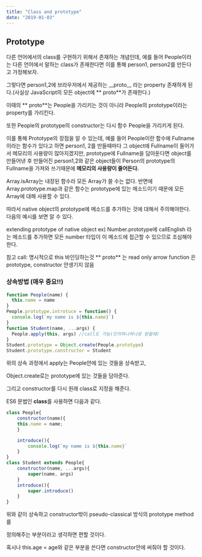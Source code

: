 ```yaml
---
title: "Class and prototype"
date: "2019-01-03"
---
```


## Prototype

다른 언어에서의 class를 구현하기 위해서 존재하는 개념인데, 예를 들어 People이라는 다른 언어에서 말하는 class가 존재한다면 이를 통해 person1, person2를 만든다고 가정해보자.

그렇다면 person1,2에 브라우저에서 제공하는 \_\_proto\_\_ 라는 property 존재하게 된다.(사실상 JavaScript의 모든 object에 ** proto**가 존재한다.)

이때의 ** proto**는 People을 가리키는 것이 아니라 People의 prototype이라는 property를 가리킨다.

또한 People의 prototype의 constructor는 다시 함수 People을 가리키게 된다.

이를 통해 Prototype의 장점을 알 수 있는데, 예를 들어 People이란 함수에 Fullname이라는 함수가 있다고 하면 person1, 2를 만들때마다 그 object에 Fullname이 들어가서 메모리의 사용량이 많아지겠지만, prototype에 Fullname을 담아둔다면 object를 만들어낸 후 만들어진 person1,2와 같은 object들이 Person의 prototype의 Fullname을 가져와 쓰기때문에 **메모리의 사용량이 줄어든다.**

Array.isArray는 내장된 함수라 모든 Array가 쓸 수는 없다.
반면에 Array.prototype.map과 같은 함수는 prototype에 있는 메소드이기 때문에 모든 Array에 대해 사용할 수 있다.

따라서 native object의 prototype에 메소드를 추가하는 것에 대해서 주의해야한다. 다음의 예시를 보면 알 수 있다.

extending prototype of native object ex) Number.prototype에 callEnglish 라는 메소드를 추가하면 모든 number 타입이 이 메소드에 접근할 수 있으므로 조심해야 한다.

참고
call: 명시적으로 this 바인딩하는것
** proto** 는 read only
arrow function 은 prototype, constructor 안생기지 않음

### 상속방법 (매우 중요!!)

```javascript
function People(name) {
  this.name = name
}
People.prototype.introtuce = function() {
  console.log(`my name is ${this.name}`)
}
function Student(name, ...args) {
  People.apply(this, args) //call도 가능(인자하나하나로 받을때)
}
Student.prototype = Object.create(People.prototype)
Student.prototype.constructor = Student
```

위의 상속 과정에서 apply는 People안에 있는 것들을 상속받고,

Object.create로는 prototype에 있는 것들을 담아준다.

그리고 constructor를 다시 원래 class로 지정을 해준다.

ES6 문법인 **class**를 사용하면 다음과 같다.

```javascript
class People{
    constructor(name){
    this.name = name;
    }

    introduce(){
        console.log(`my name is ${this.name}`
    }
}
class Student extends People{
    constructor(name, ...args){
    	super(name, args)
    }
    introduce(){
        super.introduce()
    }
}
```

위와 같이 상속하고 constructor밖이 pseudo-classical 방식의 prototype method를

정의해주는 부분이라고 생각하면 편할 것이다.

혹시나 this.age = age와 같은 부분을 쓴다면 constructor안에 써줘야 할 것이다.

